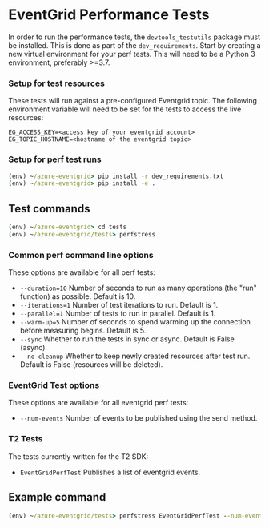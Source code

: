 # EventGrid Performance Tests

In order to run the performance tests, the `devtools_testutils` package must be installed. This is done as part of the `dev_requirements`.
Start by creating a new virtual environment for your perf tests. This will need to be a Python 3 environment, preferably >=3.7.

### Setup for test resources

These tests will run against a pre-configured Eventgrid topic. The following environment variable will need to be set for the tests to access the live resources:
```
EG_ACCESS_KEY=<access key of your eventgrid account>
EG_TOPIC_HOSTNAME=<hostname of the eventgrid topic>
```

### Setup for perf test runs

```cmd
(env) ~/azure-eventgrid> pip install -r dev_requirements.txt
(env) ~/azure-eventgrid> pip install -e .
```

## Test commands

```cmd
(env) ~/azure-eventgrid> cd tests
(env) ~/azure-eventgrid/tests> perfstress
```

### Common perf command line options
These options are available for all perf tests:
- `--duration=10` Number of seconds to run as many operations (the "run" function) as possible. Default is 10.
- `--iterations=1` Number of test iterations to run. Default is 1.
- `--parallel=1` Number of tests to run in parallel. Default is 1.
- `--warm-up=5` Number of seconds to spend warming up the connection before measuring begins. Default is 5.
- `--sync` Whether to run the tests in sync or async. Default is False (async).
- `--no-cleanup` Whether to keep newly created resources after test run. Default is False (resources will be deleted).

### EventGrid Test options
These options are available for all eventgrid perf tests:
- `--num-events` Number of events to be published using the send method.

### T2 Tests
The tests currently written for the T2 SDK:
- `EventGridPerfTest` Publishes a list of eventgrid events.

## Example command
```cmd
(env) ~/azure-eventgrid/tests> perfstress EventGridPerfTest --num-events=100
```
